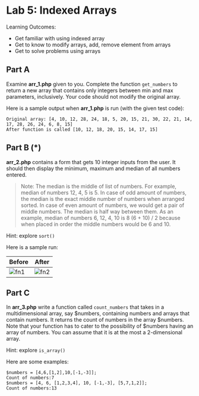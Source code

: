 # Lab 5: Indexed Arrays

Learning Outcomes:

- Get familiar with using indexed array
- Get to know to modify arrays, add, remove element from arrays
- Get to solve problems using arrays

## Part A

Examine **arr_1.php** given to you. Complete the function `get_numbers` to return a new array that contains only integers between min and max parameters, inclusively. Your code should not modify the original array.

Here is a sample output when **arr_1.php** is run (with the given test code):

```text
Original array: [4, 10, 12, 28, 24, 18, 5, 20, 15, 21, 30, 22, 21, 14, 17, 28, 26, 24, 6, 8, 15]
After function is called [10, 12, 18, 20, 15, 14, 17, 15]
```

## Part B (*)

**arr_2.php** contains a form that gets 10 integer inputs from the user. It should then display the minimum, maximum and median of all numbers entered.

> Note: The median is the middle of list of numbers. For example, median of numbers 12, 4, 5 is 5. In case of odd amount of numbers, the median is the exact middle number of numbers when arranged sorted. In case of  even amount of numbers, we would get a pair of middle numbers. The median is half way between them. As an example, median of numbers 6, 12, 4, 10 is 8 (6 + 10) / 2 because when placed in order the middle numbers would be 6 and 10.

Hint: explore `sort()`

Here is a sample run:

|Before   |After    |
|---------|---------|
|![fn1](https://i.imgur.com/stkE9kX.png) |![fn2](https://i.imgur.com/G7MXqwy.png)|

## Part C

In **arr_3.php** write a function called `count_numbers` that takes in a multidimensional array, say $numbers, containing numbers and arrays that contain numbers. It returns the count of numbers in the array $numbers. Note that your function has to cater to the possibility of $numbers having an array of numbers. You can assume that it is at the most a 2-dimensional array.

Hint: explore `is_array()`

Here are some examples:

```text
$numbers = [4,6,[1,2],10,[-1,-3]];
Count of numbers:7
$numbers = [4, 6, [1,2,3,4], 10, [-1,-3], [5,7,1,2]];
Count of numbers:13
```
